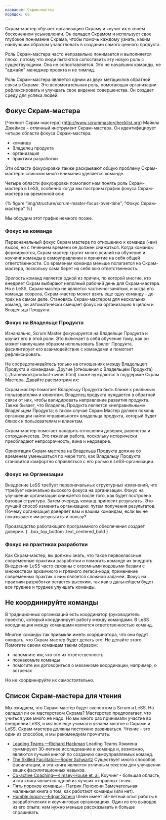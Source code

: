 ```yaml
---
название: Скрам-мастер
порядок: 60
---
```


Скрам-мастер обучает организацию Скраму и коучит их в своем бесконечном усыновлении. Он овладел Скрамом и использует свое глубокое понимание Скрама, чтобы помочь каждому узнать, каким наилучшим образом учавствовать в создании самого ценного продукта.

Роль Скрам-мастера часто неправильно понимается и выполняется плохо, потому что люди пытаются сопоставить эту новую роль с существующими. Она не сопоставляется. Это не начальник команды, не "аджайл" менеджер проекта и не тимлид.

Роль Скрам-мастера является одним из двух метациклов обратной связи в Скраме. Это вспомогательная роль, помогающая организации рефлексировать и улучшать свое видение совершенства. Он создает среду для успеха людей.

## Фокус Скрам-мастера

[Чеклист Скрам-мастера] (http://www.scrummasterchecklist.org) Майкла Джеймса - отличный инструмент Скрам-мастера. Он идентифицирует четыре области фокуса Скрам-мастера.

* команда
* Владелец продукта
* организация
* практики разработки

Эти области фокусировки также раскрывают общую проблему Скрам-мастера: слишком много внимания уделяется команде.

Четыре области фокусировки помогают нам понять роль Скрам-мастера в LeSS, особенно когда мы построим график фокуса Скрам-мастера на временной оси:

<div>
    {% figure "img/structure/scrum-master-focus-over-time", "Фокус Скрам-мастера" %}
</div>

Мы обсудим этот график немного позже.

### Фокус на команде

Первоначальный фокус Скрам мастера по отношению к команде (-ам) высок, но с течением времени он должен снижаться. Когда команды формируются, Скрам-мастер тратит много усилий на обучение и коучинг команды в самоуправлении и принятие на себя общей ответственности. Со временем команда меньше полагается на Скрам-мастера, поскольку сама берет на себя всю ответственность.

Зрелость команд является одной из причин, по которой многие, кто внедряет Скрам выбирают неполный рабочий день для Скрам-мастера. Но в LeSS, Скрам-мастер не является частично-занятым, и когда его команда созрела, Скрам-мастер может взять еще одну команду - до трех на самом деле. Становясь Скрам-мастером для нескольких команд, он автоматически смещает фокус на организацию в целом и Владельца Продукта.

### Фокус на Владельце Продукта

Изначально, Scrum Master фокусируется на Владельце Продукта и коучит его в этой  роли. Это включает в себя обучение тому, как он может наилучшим образом использовать Бэклог Продукта, фасилитирует его взаимодействие с командами и помогает рефлексировать.

Не сосредотачивайтесь только на отношениях между Владельцеп Продукта и командами. Другие [отношения с Владельцем Продукта] (../framework/product-owner.html) также нуждаются в поддержке Скрам Мастера. Давайте рассмотрим их:

Скрам мастер помогает Владельцу Продукта быть ближе к реальным пользователям и клиентам. Владелец продукта нуждается в обратной связи от них, чтобы валидировать направление развития продукта. Также бывает, что Владелец Продукта является «неправильным» Владельцем Продукта; в таком случае Скрам Мастер должен помочь организации найти «правильного» владельца продукта, который будет близок к пользователям и клиентам.

Скрам-мастер помогает наладить отношения доверия, равенства и сотрудничества. Это тяжелая работа, поскольку исторически преобладают непрозрачность, вина и недоверие.

Ориентация Скрам-мастера на Владельца Продукта должна со временем уменьшаться по мере того, как Владельцу Продукта становится комфортно справляться с его ролью в LeSS-организации.

### Фокус на Организации

Внедрение LeSS требует первоначальных структурных изменений, что ттребует изначально высокого фокуса на организации. Фокус на улучшении организации снижается после того, как будет построена базовая структура. Затем очередь команд приносит результаты. Это лучший способ изменить организацию: путем получения результатов. Почему организация доверяет вам и вашим командам, если вы не показываете им результаты и пользу?

Производство работающего программного обеспечения создает доверие.
{: .box_top_bottom  .text_centered_bold }

### Фокус на практиках разработки

Как Скрам-мастер, вы должны знать, что такое первоклассные современные практики разработки и помогать команде их внедрять. Внедрения LeSS часто связаны с огромными кодовыми базами с множеством архаичного и грязного легаси-кода; применение современных практик к ним является сложной задачей. Фокус на практики разработки остается высоким, так как в дальнейшем будет все труднее и труднее улучшать команды.

## Не координируйте команды

В традиционных организаций есть координатор (руководитель проекта), который координирует работу между командами. В LeSS координация между командами является ответственностью команд.

Многие команды так привыкли иметь координатора, что они будут ожидать, что Скрам-мастер будет делать это. Не делайте этого. Помогите своим командам таким образом:

* напомните им, что это их ответственность
* познакомьте команды
* помогите им договориться о механизме координации, например, о встречах

Но не координируйте их самостоятельно.

## Список Скрам-мастера для чтения

Мы ожидаем, что Скрам-мастер будет экспертом в Scrum и LeSS. Но овладел ли он мастерством Скрама? Мастерство предполагает, что учиться уже много не надо. Но мы много раз принимали участие во внедрении LeSS, и мы все еще учимся и узнаем многое о Скраме и LeSS. Скрам-мастера должны постоянно развиваться. Чтение - это один из способов, и мы рекомендуем прочитать:

* [Leading Teams —Richard Hackman](http://www.amazon.com/Leading-Teams-Setting-Stage-Performances/dp/1578513332)
  Leading Teams Хэкмена суммируют 30-летнее исследование в команде и, возможно, являются лучшей книгой по созданию самоуправляемых команд.
* [The Skilled Facilitator—Roger Schwartz](http://www.amazon.com/The-Skilled-Facilitator-Comprehensive-Facilitators/dp/0787947237)
  Существует много способов фасилитации, и эта книга является отличным текстом для улучшении ваших фасилитационных навыков.
* [Co-active Coaching—Kimsey-House et. al.](http://www.amazon.com/Co-Active-Coaching-Changing-Business-Transforming/dp/1857885678)
  Коучинг - большая область, и эта книга является одной из лучших отправных точек.
* [Пять пороков команды - Патрик Ленсиони](https://www.ozon.ru/context/detail/id/6258644/)
  Замечательная маленькая книга о том, как работают команды (или нет).
* [Humble Inquiry—Edgar Schein](http://www.amazon.com/Humble-Inquiry-Instead-Telling-Business/dp/1609949811)
  Шейн имеет 50-летний опыт работы в разработческих и коучинговых организациях. Один из его выводов из его опыта: нам нужно меньше рассказывать и больше спрашивать.
